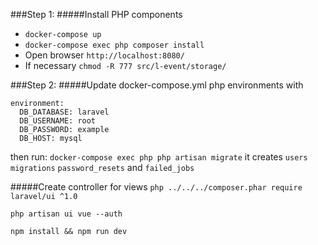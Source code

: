 ###Step 1:
#####Install PHP components

* `docker-compose up`
* `docker-compose exec php composer install`
* Open browser `http://localhost:8080/`
* If necessary 
`chmod -R 777 src/l-event/storage/`

###Step 2:
#####Update
docker-compose.yml php environments with
```
environment:
  DB_DATABASE: laravel
  DB_USERNAME: root
  DB_PASSWORD: example
  DB_HOST: mysql
```
then run:
`docker-compose exec php php artisan migrate`
it creates `users` `migrations` `password_resets` and `failed_jobs`

#####Create controller for views
`php ../../../composer.phar require laravel/ui ^1.0`

`php artisan ui vue --auth`

`npm install && npm run dev`